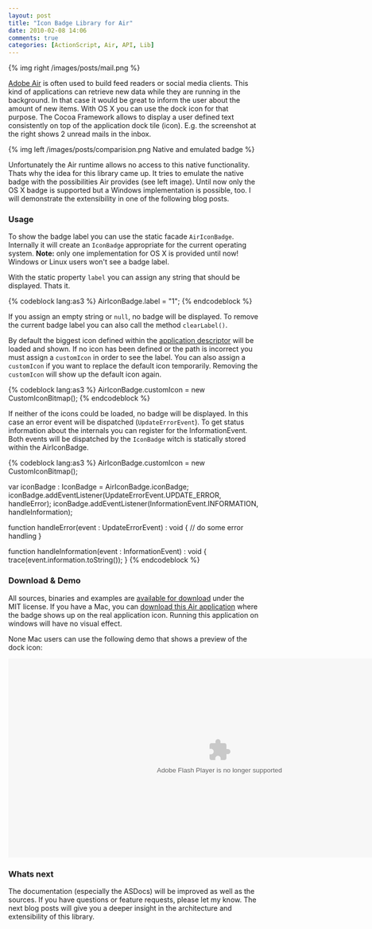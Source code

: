 ```yaml
---
layout: post
title: "Icon Badge Library for Air"
date: 2010-02-08 14:06
comments: true
categories: [ActionScript, Air, API, Lib]
---
```


{% img right /images/posts/mail.png %}

[Adobe Air](http://www.adobe.com/products/air/) is often used to build feed readers or social media clients. This kind of applications can retrieve new data while they are running in the background. In that case it would be great to inform the user about the amount of new items. With OS X you can use the dock icon for that purpose. The Cocoa Framework allows to display a user defined text consistently on top of the application dock tile (icon). E.g. the screenshot at the right shows 2 unread mails in the inbox.

<!-- more -->

{% img left /images/posts/comparision.png Native and emulated badge %}

Unfortunately the Air runtime allows no access to this native functionality. Thats why the idea for this library came up. It tries to emulate the native badge with the possibilities Air provides (see left image). Until now only the OS X badge is supported but a Windows implementation is possible, too. I will demonstrate the extensibility in one of the following blog posts.

### Usage

To show the badge label you can use the static facade `AirIconBadge`. Internally it will create an `IconBadge` appropriate for the current operating system. **Note:** only one implementation for OS X is provided until now! Windows or Linux users won't see a badge label.

With the static property `label` you can assign any string that should be displayed. Thats it.

{% codeblock lang:as3 %}
AirIconBadge.label = "1";
{% endcodeblock %}

If you assign an empty string or `null`, no badge will be displayed. To remove the current badge label you can also call the method `clearLabel()`.

By default the biggest icon defined within the [application descriptor](http://livedocs.adobe.com/flex/3/html/help.html?content=File_formats_1.html) will be loaded and shown. If no icon has been defined or the path is incorrect you must assign a `customIcon` in order to see the label. You can also assign a `customIcon` if you want to replace the default icon temporarily. Removing the `customIcon` will show up the default icon again.

{% codeblock lang:as3 %}
AirIconBadge.customIcon = new CustomIconBitmap();
{% endcodeblock %}

If neither of the icons could be loaded, no badge will be displayed. In this case an error event will be dispatched (`UpdateErrorEvent`). To get status information about the internals you can register for the InformationEvent. Both events will be dispatched by the `IconBadge` witch is statically stored within the AirIconBadge.

{% codeblock lang:as3 %}
AirIconBadge.customIcon = new CustomIconBitmap();

var iconBadge : IconBadge = AirIconBadge.iconBadge;
iconBadge.addEventListener(UpdateErrorEvent.UPDATE_ERROR, handleError);
iconBadge.addEventListener(InformationEvent.INFORMATION, handleInformation);

function handleError(event : UpdateErrorEvent) : void
{
  // do some error handling
}

function handleInformation(event : InformationEvent) : void
{
  trace(event.information.toString());
}
{% endcodeblock %}

### Download & Demo

All sources, binaries and examples are [available for download](http://code.google.com/p/air-icon-badge/downloads/list) under the MIT license. If you have a Mac, you can [download this Air application](http://code.google.com/p/air-icon-badge/downloads/detail?name=air-icon-badge-examples.zip&amp;can=2&amp;q=#makechanges) where the badge shows up on the real application icon. Running this application on windows will have no visual effect.

None Mac users can use the following demo that shows a preview of the dock icon:

<object style="width: 850px; height: 400px;" classid="clsid:d27cdb6e-ae6d-11cf-96b8-444553540000" width="850" height="400" codebase="http://download.macromedia.com/pub/shockwave/cabs/flash/swflash.cab#version=6,0,40,0"><param name="src" value="/images/posts/WebBadgeExample.swf" /><embed style="width: 850px; height: 400px;" type="application/x-shockwave-flash" width="850" height="400" src="/images/posts/WebBadgeExample.swf"> </embed></object>

### Whats next

The documentation (especially the ASDocs) will be improved as well as the sources. If you have questions or feature requests, please let my know. The next blog posts will give you a deeper insight in the architecture and extensibility of this library.
